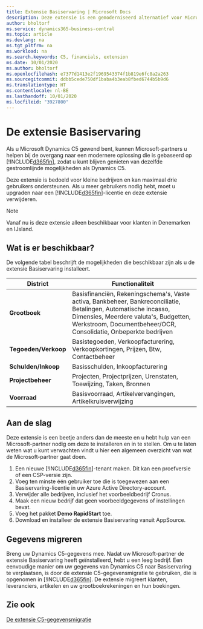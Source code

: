 ```yaml
---
title: Extensie Basiservaring | Microsoft Docs
description: Deze extensie is een gemoderniseerd alternatief voor Microsoft Dynamics C5.
author: bholtorf
ms.service: dynamics365-business-central
ms.topic: article
ms.devlang: na
ms.tgt_pltfrm: na
ms.workload: na
ms.search.keywords: C5, financials, extension
ms.date: 10/01/2020
ms.author: bholtorf
ms.openlocfilehash: e7377d1413e2f1969543374f1b819e6fc8a2a263
ms.sourcegitcommit: ddbb5cede750df1baba4b3eab8fbed6744b5b9d6
ms.translationtype: HT
ms.contentlocale: nl-BE
ms.lasthandoff: 10/01/2020
ms.locfileid: "3927800"
---
```

# <a name="the-basic-experience-extension"></a>De extensie Basiservaring
Als u Microsoft Dynamics C5 gewend bent, kunnen Microsoft-partners u helpen bij de overgang naar een modernere oplossing die is gebaseerd op [!INCLUDE[d365fin](includes/d365fin_md.md)], zodat u kunt blijven genieten van dezelfde gestroomlijnde mogelijkheden als Dynamics C5.

Deze extensie is bedoeld voor kleine bedrijven en kan maximaal drie gebruikers ondersteunen. Als u meer gebruikers nodig hebt, moet u upgraden naar een [!INCLUDE[d365fin](includes/d365fin_md.md)]-licentie en deze extensie verwijderen.

> [!NOTE]
> Vanaf nu is deze extensie alleen beschikbaar voor klanten in Denemarken en IJsland. 

## <a name="whats-available"></a>Wat is er beschikbaar?
De volgende tabel beschrijft de mogelijkheden die beschikbaar zijn als u de extensie Basiservaring installeert.

|District  |Functionaliteit  |
|---------|---------|
|**Grootboek** |Basisfinanciën, Rekeningschema's, Vaste activa, Bankbeheer, Bankreconciliatie, Betalingen, Automatische incasso, Dimensies, Meerdere valuta's, Budgetten, Werkstroom, Documentbeheer/OCR, Consolidatie, Onbeperkte bedrijven|
|**Tegoeden/Verkoop** |Basistegoeden, Verkoopfacturering, Verkoopkortingen, Prijzen, Btw, Contactbeheer |
|**Schulden/Inkoop** |Basisschulden, Inkoopfacturering |
|**Projectbeheer** |Projecten, Projectprijzen, Urenstaten, Toewijzing, Taken, Bronnen |
|**Voorraad** |Basisvoorraad, Artikelvervangingen, Artikelkruisverwijzing |

## <a name="getting-started"></a>Aan de slag
Deze extensie is een beetje anders dan de meeste en u hebt hulp van een Microsoft-partner nodig om deze te installeren en in te stellen. Om u te laten weten wat u kunt verwachten vindt u hier een algemeen overzicht van wat de Microsoft-partner gaat doen.

1. Een nieuwe [!INCLUDE[d365fin](includes/d365fin_md.md)]-tenant maken. Dit kan een proefversie of een CSP-versie zijn.
2. Voeg ten minste één gebruiker toe die is toegewezen aan een Basiservaring-licentie in uw Azure Active Directory-account.
3. Verwijder alle bedrijven, inclusief het voorbeeldbedrijf Cronus.
4. Maak een nieuw bedrijf dat geen voorbeeldgegevens of instellingen bevat.
5. Voeg het pakket **Demo RapidStart** toe. <!--what does the pockage contain?-->
6. Download en installeer de extensie Basiservaring vanuit AppSource.

## <a name="migrating-data"></a>Gegevens migreren
Breng uw Dynamics C5-gegevens mee. Nadat uw Microsoft-partner de extensie Basiservaring heeft geïnstalleerd, hebt u een leeg bedrijf. Een eenvoudige manier om uw gegevens van Dynamics C5 naar Basiservaring te verplaatsen, is door de extensie C5-gegevensmigratie te gebruiken, die is opgenomen in [!INCLUDE[d365fin](includes/d365fin_md.md)]. De extensie migreert klanten, leveranciers, artikelen en uw grootboekrekeningen en hun boekingen.

## <a name="see-also"></a>Zie ook
[De extensie C5-gegevensmigratie](ui-extensions-c5-data-migration.md)